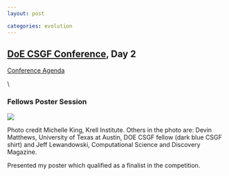 ```yaml
---
layout: post

categories: evolution
---
```






 





[DoE CSGF Conference](http://www.krellinst.org/conf/csgf/ "http://www.krellinst.org/conf/csgf/"), Day 2
-------------------------------------------------------------------------------------------------------

[Conference
Agenda](http://www.krellinst.org/conf/csgf/2010-conference/conference-agenda "http://www.krellinst.org/conf/csgf/2010-conference/conference-agenda")

\

### Fellows Poster Session

![](http://openwetware.org/images/thumb/3/38/CarlPresentsPoster.jpg/300px-CarlPresentsPoster.jpg)


Photo credit Michelle King, Krell Institute. Others in the photo are:
Devin Matthews, University of Texas at Austin, DOE CSGF fellow (dark
blue CSGF shirt) and Jeff Lewandowski, Computational Science and
Discovery Magazine.


Presented my poster which qualified as a finalist in the competition.


